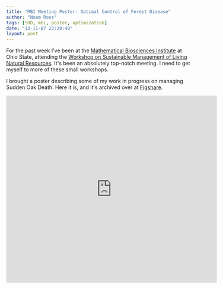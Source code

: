 ```yaml
---
title: "MBI Meeting Poster: Optimal Control of Forest Disease"
author: "Noam Ross"
tags: [SOD, mbi, poster, optimization]
date: "13-11-07 22:20:40"
layout: post
--- 
```



For the past week I've been at the [Mathematical Biosciences
Institute](http://mbi.osu.edu/) at Ohio State, attending the [Workshop
on Sustainable Management of Living Natural
Resources](http://mbi.osu.edu/2013/ws3description.html). It's been an
absolutely top-notch meeting. I need to get myself to more of these
small workshops.

I brought a poster describing some of my work in progress on managing
Sudden Oak Death. Here it is, and it's archived over at
[Figshare](http://dx.doi.org/10.6084/m9.figshare.833911).

<iframe src="http://wl.figshare.com/articles/833911/embed?show_title=0" width="568" height="504" frameborder="0"></iframe>


